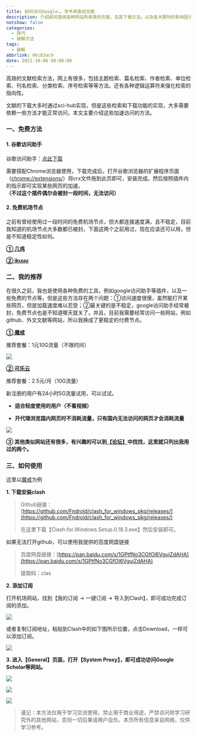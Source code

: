 ```yaml
---
title: 如何访问Google。。学术来查阅文献
description: 介绍如何查阅各种网站所收录的文献，及其下载方法。以及各大期刊的影响因子查询方法。
notshow: false
categories:
  - 技巧
  - 破解方法
tags:
  - 破解
abbrlink: 96c83ac9
date: 2021-10-06 00:00:00
---
```




高效的文献检索方法，网上有很多，包括主题检索、篇名检索、作者检索、单位检索、刊名检索、分类检索、序号检索等等方法。还有各种逻辑运算符来强化检索的指向性。

文献的下载大多时通过sci-hub实现，但是这些检索和下载功能的实现，大多需要依赖一些方法才能正常访问，本文主要介绍这些加速访问的方法。

### 一、免费方法

#### 1. 谷歌访问助手

谷歌访问助手：[点此下载](https://huffie.lanzouw.com/iRTKwusg31i)

需要搭配Chrome浏览器使用，下载完成后，打开谷歌浏览器的扩展程序页面（[chrome://extensions/]()）将crx文件拖到此页即可，安装完成。然后按照插件内的指示即可实现某些网页的加速。**（不过这个插件偶尔会被封一段时间，无法访问）**

#### 2. 免费机场节点

之前有曾经使用过一段时间的免费机场节点，但大都连接速度满，且不稳定，目前我知道的机场节点大多数都已被封，下面这两个之前用过，现在应该还可以用，但是不知道稳定性如何。

**[① 几鸡](https://j01.best/)**

**[② ikuuu](https://ikuuu.co/)**

### 二、我的推荐

在很久之前，我也是使用各种免费的工具，例如google访问助手等插件，以及一些免费的节点等。但是这些方法存在两个问题：①访问速度很慢，虽然能打开某些网页，但是加载速度难以忍受；②最关键的是不稳定，google访问助手经常被封，免费节点也是不知道哪天就关了。并且，目前我需要经常访问一些网站，例如github、外文文献等网站，所以我换成了更稳定的付费节点。

**[① 魔戒](https://mojie.link/#/register?code=eXhdl9bj)**

推荐套餐：1元10G流量（不限时间）

![](https://img.mahaofei.com/img/202112230931736-findpaper-1.png)

**[② 可乐云](https://xn--fjqzfu8n.xyz/#/register?code=AunMGOQO)**

推荐套餐：2.5元/月（10G流量）

新注册的用户有24小时5G流量试用，可以试试。

* **适合轻度使用的用户（不看视频）**

* **开代理浏览国内网页时不消耗流量，只有国内无法访问的网页才会消耗流量**

![](https://img.mahaofei.com/img/202112230932447-findpaper-2.png)

**③ 其他类似网站还有很多，有兴趣的可以到[【论坛】](https://fanqiangdang.com/forum.php)中找找，这里就只列出我用过的两个。**



### 三、如何使用

这里以[魔戒](https://mojie.link/#/register?code=eXhdl9bj)为例

**1. 下载安装clash**

> Github链接：[https://github.com/Fndroid/clash_for_windows_pkg/releases/](https://github.com/Fndroid/clash_for_windows_pkg/releases/)
>
> 在这里下载【Clash.for.Windows.Setup.0.18.3.exe】然后安装即可。

如果无法打开github，可以使用我提供的百度网盘链接

> 百度网盘链接：[https://pan.baidu.com/s/1GPtfNo3CGfOl6VgujZdAHA](https://pan.baidu.com/s/1GPtfNo3CGfOl6VgujZdAHA)
>
> 提取码：clas

**2. 添加订阅**

打开机场网站，找到【我的订阅 -> 一键订阅 -> 导入到Clash】，即可成功完成订阅的添加。

![](https://img.mahaofei.com/img/202112230932948-findpaper-3.png)

或者复制订阅地址，粘贴到Clash中的如下图所示位置，点击Download，一样可以添加订阅。

![](https://img.mahaofei.com/img/202112230933772-findpaper-4.png)

**3. 进入【General】页面，打开【System Proxy】，即可成功访问Google Scholar等网站。**

![](https://img.mahaofei.com/img/202112230933274-findpaper-5.png)

![](https://img.mahaofei.com/img/202112230933339-findpaper-6.png)



![](https://img.mahaofei.com/img/202112230933377-findpaper-7.gif)

> 谨记：本方法仅用于学习交流使用，禁止用于商业用途，严禁访问除学习研究外的其他网站，否则一切后果请用户自负。本页所有信息来自网络，仅供学习参考。

